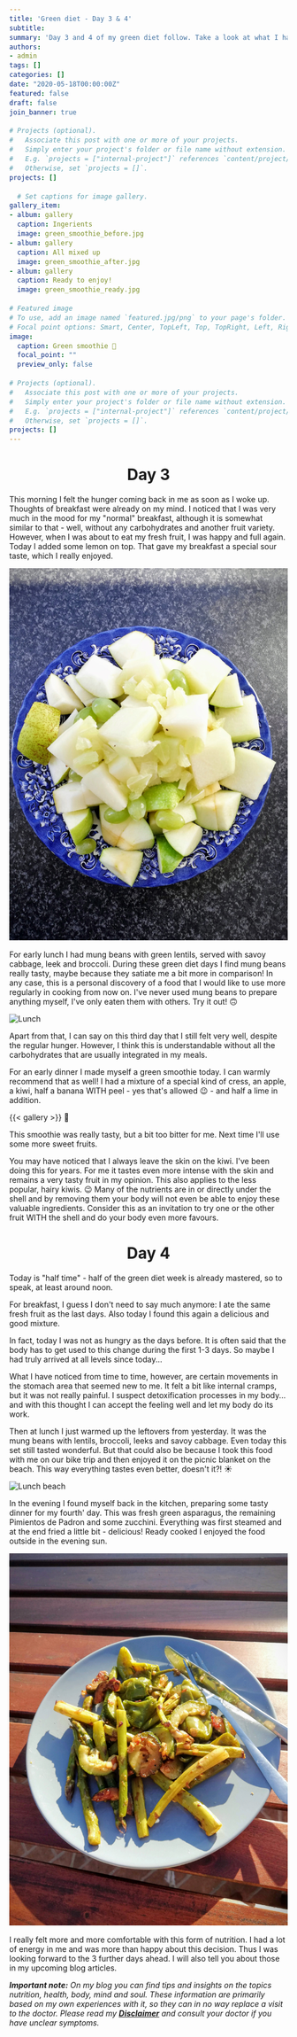 ```yaml
---
title: 'Green diet - Day 3 & 4'
subtitle: 
summary: 'Day 3 and 4 of my green diet follow. Take a look at what I have on the menu these days and how my process continues.' 
authors:
- admin
tags: []
categories: []
date: "2020-05-18T00:00:00Z"
featured: false
draft: false
join_banner: true

# Projects (optional).
#   Associate this post with one or more of your projects.
#   Simply enter your project's folder or file name without extension.
#   E.g. `projects = ["internal-project"]` references `content/project/deep-learning/index.md`.
#   Otherwise, set `projects = []`.
projects: []

  # Set captions for image gallery.
gallery_item:
- album: gallery
  caption: Ingerients
  image: green_smoothie_before.jpg
- album: gallery
  caption: All mixed up
  image: green_smoothie_after.jpg
- album: gallery
  caption: Ready to enjoy!
  image: green_smoothie_ready.jpg

# Featured image
# To use, add an image named `featured.jpg/png` to your page's folder.
# Focal point options: Smart, Center, TopLeft, Top, TopRight, Left, Right, BottomLeft, Bottom, BottomRight
image:
  caption: Green smoothie 💚
  focal_point: ""
  preview_only: false

# Projects (optional).
#   Associate this post with one or more of your projects.
#   Simply enter your project's folder or file name without extension.
#   E.g. `projects = ["internal-project"]` references `content/project/deep-learning/index.md`.
#   Otherwise, set `projects = []`.
projects: []
---
```

<center>

# Day 3
</center>

This morning I felt the hunger coming back in me as soon as I woke up. Thoughts of breakfast were already on my mind. I noticed that I was very much in the mood for my "normal" breakfast, although it is somewhat similar to that - well, without any carbohydrates and another fruit variety. However, when I was about to eat my fresh fruit, I was happy and full again. Today I added some lemon on top. That gave my breakfast a special sour taste, which I really enjoyed. 

![Breakfast](breakfast.jpg)

For early lunch I had mung beans with green lentils, served with savoy cabbage, leek and broccoli. During these green diet days I find mung beans really tasty, maybe because they satiate me a bit more in comparison! In any case, this is a personal discovery of a food that I would like to use more regularly in cooking from now on. I've never used mung beans to prepare anything myself, I've only eaten them with others. Try it out! 🙃

![Lunch](brokkoli_day3.jpg)

Apart from that, I can say on this third day that I still felt very well, despite the regular hunger. However, I think this is understandable without all the carbohydrates that are usually integrated in my meals. 

For an early dinner I made myself a green smoothie today. I can warmly recommend that as well! I had a mixture of a special kind of cress, an apple, a kiwi, half a banana WITH peel - yes that's allowed 😉 - and half a lime in addition. 

{{< gallery >}} 💚

This smoothie was really tasty, but a bit too bitter for me. Next time I'll use some more sweet fruits.

You may have noticed that I always leave the skin on the kiwi. I've been doing this for years. For me it tastes even more intense with the skin and remains a very tasty fruit in my opinion. This also applies to the less popular, hairy kiwis. 😉 Many of the nutrients are in or directly under the shell and by removing them your body will not even be able to enjoy these valuable ingredients. Consider this as an invitation to try one or the other fruit WITH the shell and do your body even more favours. 

<center>

# Day 4
</center>

Today is "half time" - half of the green diet week is already mastered, so to speak, at least around noon. 

For breakfast, I guess I don't need to say much anymore: I ate the same fresh fruit as the last days. Also today I found this again a delicious and good mixture.

In fact, today I was not as hungry as the days before. It is often said that the body has to get used to this change during the first 1-3 days. So maybe I had truly arrived at all levels since today... 

What I have noticed from time to time, however, are certain movements in the stomach area that seemed new to me. It felt a bit like internal cramps, but it was not really painful. I suspect detoxification processes in my body... and with this thought I can accept the feeling well and let my body do its work.

Then at lunch I just warmed up the leftovers from yesterday. It was the mung beans with lentils, broccoli, leeks and savoy cabbage. Even today this set still tasted wonderful. But that could also be because I took this food with me on our bike trip and then enjoyed it on the picnic blanket on the beach. This way everything tastes even better, doesn't it?! ☀️

![Lunch beach](lunch_beach_day4.jpg)

In the evening I found myself back in the kitchen, preparing some tasty dinner for my fourth' day. This was fresh green asparagus, the remaining Pimientos de Padron and some zucchini. Everything was first steamed and at the end fried a little bit - delicious! 
Ready cooked I enjoyed the food outside in the evening sun. 

![Dinner sunset](dinner_day4.jpg)

I really felt more and more comfortable with this form of nutrition. I had a lot of energy in me and was more than happy about this decision. Thus I was looking forward to the 3 further days ahead. I will also tell you about those in my upcoming blog articles. 

***Important note:**
On my blog you can find tips and insights on the topics nutrition, health, body, mind and soul. These information are primarily based on my own experiences with it, so they can in no way replace a visit to the doctor. Please read my [**Disclaimer**](https://ruhahealing.com/legal/) and consult your doctor if you have unclear symptoms.*